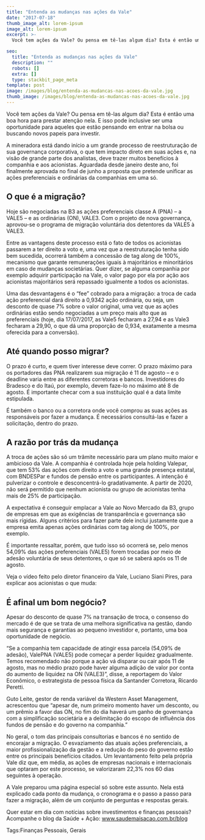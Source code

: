 ```yaml
---
title: "Entenda as mudanças nas ações da Vale"
date: "2017-07-18"
thumb_image_alt: lorem-ipsum
image_alt: lorem-ipsum
excerpt: >-
  Você tem ações da Vale? Ou pensa em tê-las algum dia? Esta é então uma boa hora para prestar atenção nela. E isso pode inclusive ser uma oportunidade para aqueles que estão pensando em entrar na bolsa ou buscando novos papeis para investir.

seo:
  title: "Entenda as mudanças nas ações da Vale"
  description: ""
  robots: []
  extra: []
  type: stackbit_page_meta
template: post
image: /images/blog/entenda-as-mudancas-nas-acoes-da-vale.jpg
thumb_image: /images/blog/entenda-as-mudancas-nas-acoes-da-vale.jpg
---
```


Você tem ações da Vale? Ou pensa em tê-las algum dia? Esta é então uma boa hora para prestar atenção nela. E isso pode inclusive ser uma oportunidade para aqueles que estão pensando em entrar na bolsa ou buscando novos papeis para investir.

A mineradora está dando início a um grande processo de reestruturação de sua governança corporativa, o que tem impacto direto em suas ações e, na visão de grande parte dos analistas, deve trazer muitos benefícios à companhia e aos acionistas. Aguardada desde janeiro deste ano, foi finalmente aprovada no final de junho a proposta que pretende unificar as ações preferenciais e ordinárias da companhias em uma só.

## O que é a migração?

Hoje são negociadas na B3 as ações preferenciais classe A (PNA) – a VALE5 – e as ordinárias (ON), VALE3. Com o projeto de nova governança, aprovou-se o programa de migração voluntária dos detentores da VALE5 à VALE3.

Entre as vantagens deste processo está o fato de todos os acionistas passarem a ter direito a voto e, uma vez que a reestruturação tenha sido bem sucedida, ocorrerá também a concessão de tag along de 100%, mecanismo que garante remunerações iguais à majoritários e minoritários em caso de mudanças societárias. Quer dizer, se alguma companhia por exemplo adquirir participação na Vale, o valor pago por ela por ação aos acionistas majoritários será repassado igualmente a todos os acionistas.

Uma das desvantagens é o “fee” cobrado para a migração: a troca de cada ação preferencial dará direito a 0,9342 ação ordinária, ou seja, um desconto de quase 7% sobre o valor original, uma vez que as ações ordinárias estão sendo negociadas a um preço mais alto que as preferenciais (hoje, dia 17/07/2017, as Vale5 fecharam a 27,94 e as Vale3 fecharam a 29,90, o que dá uma proporção de 0,934, exatamente a mesma oferecida para a conversão).

## Até quando posso migrar?

O prazo é curto, e quem tiver interesse deve correr. O prazo máximo para os portadores das PNA realizarem sua migração é 11 de agosto – e o deadline varia entre as diferentes corretoras e bancos. Investidores do Bradesco e do Itaú, por exemplo, devem faze-lo no máximo até 8 de agosto. É importante checar com a sua instituição qual é a data limite estipulada.

É também o banco ou a corretora onde você comprou as suas ações as responsáveis por fazer a mudança. É necessários consultá-las e fazer a solicitação, dentro do prazo.

## A razão por trás da mudança

A troca de ações são só um trâmite necessário para um plano muito maior e ambicioso da Vale. A companhia é controlada hoje pela holding Valepar, que tem 53% das ações com direito a voto e uma grande presença estatal, com BNDESPar e fundos de pensão entre os participantes. A intenção é pulverizar o controle e desconcentrá-lo gradativamente. A partir de 2020, não será permitido que nenhum acionista ou grupo de acionistas tenha mais de 25% de participação.

A expectativa é conseguir emplacar a Vale ao Novo Mercado da B3, grupo de empresas em que as exigências de transparência e governança são mais rígidas. Alguns critérios para fazer parte dele inclui justamente que a empresa emita apenas ações ordinárias com tag along de 100%, por exemplo.

É importante ressaltar, porém, que tudo isso só ocorrerá se, pelo menos 54,09% das ações preferenciais (VALE5) forem trocadas por meio de adesão voluntária de seus detentores, o que só se saberá após os 11 de agosto.

Veja o vídeo feito pelo diretor financeiro da Vale, Luciano Siani Pires, para explicar aos acionistas o que muda:

## É afinal um bom negócio?

Apesar do desconto de quase 7% na transação de troca, o consenso do mercado é de que se trata de uma melhora significativa na gestão, dando mais segurança e garantias ao pequeno investidor e, portanto, uma boa oportunidade de negócio.

“Se a companhia tem capacidade de atingir essa parcela (54,09% de adesão), ValePNA (VALE5) pode começar a perder liquidez gradualmente. Temos recomendado não porque a ação vá disparar ou cair após 11 de agosto, mas no médio prazo pode haver alguma adição de valor por conta do aumento de liquidez na ON (VALE3)”, disse, a reportagem do Valor Econômico, o estrategista de pessoa física da Santander Corretora, Ricardo Peretti.

Guto Leite, gestor de renda variável da Western Asset Management, acrescentou que “apesar de, num primeiro momento haver um desconto, ou um prêmio a favor das ON, no fim do dia haverá um ganho de governança com a simplificação societária e a delimitação do escopo de influência dos fundos de pensão e do governo na companhia.”

No geral, o tom das principais consultorias e bancos é no sentido de encorajar a migração. O esvaziamento das atuais ações preferenciais, a maior profissionalização da gestão e a redução do peso do governo estão entre os principais benefícios citados. Um levantamento feito pela própria Vale diz que, em média, as ações de empresas nacionais e internacionais que optaram por este processo, se valorizaram 22,3% nos 60 dias seguintes à operação.

A Vale preparou uma página especial só sobre este assunto. Nela está explicado cada ponto da mudança, o cronograma e o passo a passo para fazer a migração, além de um conjunto de perguntas e respostas gerais.

Quer estar em dia com notícias sobre investimentos e finanças pessoais? Acompanhe o blog da Saúde + Ação: www.saudemaisacao.com.br/blog

Tags:Finanças Pessoais, Gerais
